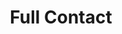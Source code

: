 --- 
title: "Full Contact"
publishdate: "2019-3-2T16:48:46+02:00"
src: "https://365manga.net/manga/full-contact"
image: "https://data.365manga.net/images/thumbnails/30386-full-contact.jpg"
description: " Fifteen-year-old Otawa Ryuuichi decides to train in karate after being dumped by a girl who only liked strong guys."
---